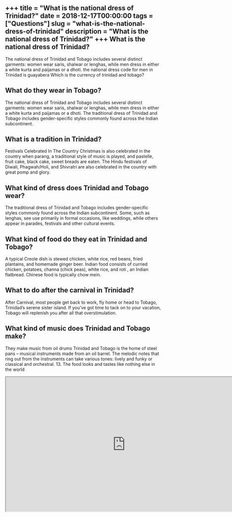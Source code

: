 +++
title = "What is the national dress of Trinidad?"
date = 2018-12-17T00:00:00
tags = ["Questions"]
slug = "what-is-the-national-dress-of-trinidad"
description = "What is the national dress of Trinidad?"
+++
What is the national dress of Trinidad?
---------------------------------------

The national dress of Trinidad and Tobago includes several distinct garments: women wear saris, shalwar or lenghas, while men dress in either a white kurta and paijamas or a dhoti. the national dress code for men in Trinidad is guayabera Which is the currency of trinidad and tobago?

What do they wear in Tobago?
----------------------------

The national dress of Trinidad and Tobago includes several distinct garments: women wear saris, shalwar or lenghas, while men dress in either a white kurta and paijamas or a dhoti. The traditional dress of Trinidad and Tobago includes gender-specific styles commonly found across the Indian subcontinent.

What is a tradition in Trinidad?
--------------------------------

Festivals Celebrated In The Country Christmas is also celebrated in the country when parang, a traditional style of music is played, and pastelle, fruit cake, black cake, sweet breads are eaten. The Hindu festivals of Diwali, Phagwah/Holi, and Shivratri are also celebrated in the country with great pomp and glory.

What kind of dress does Trinidad and Tobago wear?
-------------------------------------------------

The traditional dress of Trinidad and Tobago includes gender-specific styles commonly found across the Indian subcontinent. Some, such as lenghas, see use primarily in formal occasions, like weddings, while others appear in parades, festivals and other cultural events.

What kind of food do they eat in Trinidad and Tobago?
-----------------------------------------------------

A typical Creole dish is stewed chicken, white rice, red beans, fried plantains, and homemade ginger beer. Indian food consists of curried chicken, potatoes, channa (chick peas), white rice, and roti , an Indian flatbread. Chinese food is typically chow mein.

What to do after the carnival in Trinidad?
------------------------------------------

After Carnival, most people get back to work, fly home or head to Tobago, Trinidad’s serene sister island. If you’ve got time to tack on to your vacation, Tobago will replenish you after all that overstimulation.

What kind of music does Trinidad and Tobago make?
-------------------------------------------------

They make music from oil drums Trinidad and Tobago is the home of steel pans – musical instruments made from an oil barrel. The melodic notes that ring out from the instruments can take various tones: lively and funky or classical and orchestral. 13. The food looks and tastes like nothing else in the world

<iframe allow="accelerometer; autoplay; clipboard-write; encrypted-media; gyroscope; picture-in-picture" allowfullscreen="" class="__youtube_prefs__  epyt-is-override  no-lazyload" data-no-lazy="1" data-origheight="433" data-origwidth="770" data-skipgform_ajax_framebjll="" height="433" id="_ytid_37058" loading="lazy" src="https://www.youtube.com/embed/-hqzRiC6510?enablejsapi=1&autoplay=0&cc_load_policy=0&cc_lang_pref=&iv_load_policy=1&loop=0&modestbranding=0&rel=1&fs=1&playsinline=0&autohide=2&theme=dark&color=red&controls=1&" title="YouTube player" width="770"></iframe>